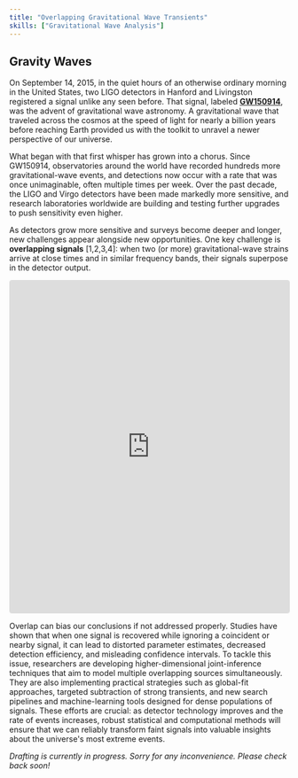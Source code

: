```yaml
---
title: "Overlapping Gravitational Wave Transients"
skills: ["Gravitational Wave Analysis"]
---
```


<h2>Gravity Waves</h2>

On September 14, 2015, in the quiet hours of an otherwise ordinary morning in the United States, two LIGO detectors in Hanford and Livingston registered a signal unlike any seen before. That signal, labeled [**GW150914**](https://journals.aps.org/prl/abstract/10.1103/PhysRevLett.116.061102), was the advent of gravitational wave astronomy. A gravitational wave that traveled across the cosmos at the speed of light for nearly a billion years before reaching Earth provided us with the toolkit to unravel a newer perspective of our universe.

What began with that first whisper has grown into a chorus. Since GW150914, observatories around the world have recorded hundreds more gravitational-wave events, and detections now occur with a rate that was once unimaginable, often multiple times per week. Over the past decade, the LIGO and Virgo detectors have been made markedly more sensitive, and research laboratories worldwide are building and testing further upgrades to push sensitivity even higher.

As detectors grow more sensitive and surveys become deeper and longer, new challenges appear alongside new opportunities. One key challenge is **overlapping signals** [<a class="cite" data-ref="r1">1</a>,<a class="cite" data-ref="r2">2</a>,<a class="cite" data-ref="r3">3</a>,<a class="cite" data-ref="r4">4</a>]: when two (or more) gravitational-wave strains arrive at close times and in similar frequency bands, their signals superpose in the detector output.

<iframe
  src="https://molab.marimo.io/notebooks/nb_s4zzgEJG9sBBBMbidUjjJf"
  width="100%"
  height="600px" 
  style="border:1px solid #ddd; border-radius: 4px;"
  title="Overlapping Gravitational Waves"
></iframe>

Overlap can bias our conclusions if not addressed properly. Studies have shown that when one signal is recovered while ignoring a coincident or nearby signal, it can lead to distorted parameter estimates, decreased detection efficiency, and misleading confidence intervals. To tackle this issue, researchers are developing higher-dimensional joint-inference techniques that aim to model multiple overlapping sources simultaneously. They are also implementing practical strategies such as global-fit approaches, targeted subtraction of strong transients, and new search pipelines and machine-learning tools designed for dense populations of signals. These efforts are crucial: as detector technology improves and the rate of events increases, robust statistical and computational methods will ensure that we can reliably transform faint signals into valuable insights about the universe's most extreme events.

_Drafting is currently in progress. Sorry for any inconvenience. Please check back soon!_

<div id="ref-r1" class="refdef" style="display:none">
  <div class="ref-entry">
    <strong>Rao, N. et al.,</strong> Comprehensive analysis of time-domain overlapping gravitational wave transients I: A Lensing Study. arXiv, 2025.
  </div>
</div>

<div id="ref-r2" class="refdef" style="display:none">
  <div class="ref-entry">
    <strong><a href="https://doi.org/10.1103/PhysRevD.104.044003" target="_blank" rel="noopener">Samajdar, A. et al.,</strong> Biases in parameter estimation from overlapping gravitational-wave signals in the third-generation detector era. Physical Review D 2021</a>
  </div>
</div>

<div id="ref-r3" class="refdef" style="display:none">
  <div class="ref-entry">
    <strong><a href="https://doi.org/10.1103/PhysRevD.104.084039" target="_blank" rel="noopener">Relton, P. and Raymond, V.,</strong> Parameter estimation bias from overlapping binary black hole events in second generation interferometers. Physical Review D 2021</a>
  </div>
</div>

<div id="ref-r4" class="refdef" style="display:none">
  <div class="ref-entry">
    <strong><a href="https://doi.org/10.1093/mnras/stad1542" target="_blank" rel="noopener">Janquart, J. et al.,</strong> Analyses of overlapping gravitational wave signals using hierarchical subtraction and joint parameter estimation. Monthly Notices of the Royal Astronomical Society 2023</a>
  </div>
</div>
